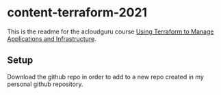 # content-terraform-2021

This is the readme for the acloudguru course [Using Terraform to Manage Applications and Infrastructure](https://learn.acloud.guru/course/using-terraform-to-manage-applications-and-infrastructure/dashboard).

## Setup

Download the github repo in order to add to a new repo created in my personal github repository.

